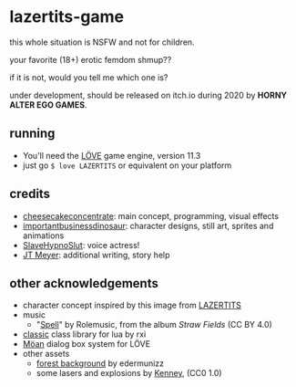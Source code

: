 # lazertits-game
this whole situation is NSFW and not for children.

your favorite (18+) erotic femdom shmup??

if it is not, would you tell me which one is?

under development, should be released on itch.io during 2020
by **HORNY ALTER EGO GAMES**.

## running

  * You'll need the [LÖVE](https://love2d.org/) game engine, version 11.3
  * just go `$ love LAZERTITS` or equivalent on your platform

## credits
  * [cheesecakeconcentrate](https://cheesecakeconcentrate.bdsmlr.com): main
  concept, programming, visual effects
  * [importantbusinessdinosaur](https://importantbusinessdinosaur.tumblr.com/):
  character designs, still art, sprites and animations
  * [SlaveHypnoSlut](https://slavehypnoslut.bdsmlr.com/): voice actress!
  * [JT Meyer](http://www.trancescript.com/): additional writing, story help

## other acknowledgements
  * character concept inspired by this image from
  [LAZERTITS](https://lazertits.com/about-us) 
  * music
    * "[Spell](https://freemusicarchive.org/music/Rolemusic/Straw_Fields/01_rolemusic_-_spell)" by Rolemusic, from the album _Straw Fields_ (CC BY 4.0)
  * [classic](https://github.com/rxi/classic) class library for lua by rxi
  * [Möan](https://love2d.org/forums/viewtopic.php?f=5&t=84110) dialog box
  system for LÖVE
  * other assets
    * [forest background](https://edermunizz.itch.io/pixel-art-forest) by edermunizz
    * some lasers and explosions by [Kenney](http://www.kenney.nl), (CC0 1.0)
